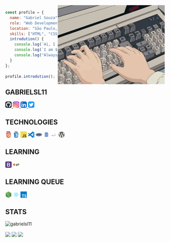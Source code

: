 <img align="right" height="250px" src="https://raw.githubusercontent.com/gabrielsl11/gabrielsl11/main/typing1.gif" />

```javascript
const profile = {
  name: "Gabriel Souza",
  role: "Web Development",
  location: "São Paulo, Brazil ",
  skills: ["HTML", "CSS", "JavaScript", "PHP", "MySQL"],
  introdution() {
    console.log(`Hi, I am ${this.name}!`);
    console.log(`I am ${this.role} based in ${this.location}. 🌎`);
    console.log("Always learning and developing new skills! 🔭");
  }
};

profile.introdution();
```

<!-- - 🔭 I’m currently working at <b>none</b> -->
<!-- - 🔭 How to reach me: [none](about:blank) -->

## GABRIELSL11

<a href="https://github.com/gabrielsl11">
  <code><img height="20" src="https://raw.githubusercontent.com/tandpfun/skill-icons/65dea6c4eaca7da319e552c09f4cf5a9a8dab2c8/icons/Github-Dark.svg"></code>
</a>

<a href="#">
  <code><img height="20" src="https://raw.githubusercontent.com/tandpfun/skill-icons/65dea6c4eaca7da319e552c09f4cf5a9a8dab2c8/icons/Instagram.svg"></code>
</a>

<a href="https://linkedin.com/in/gabrielsl11">
  <code><img height="20" src="https://raw.githubusercontent.com/tandpfun/skill-icons/65dea6c4eaca7da319e552c09f4cf5a9a8dab2c8/icons/LinkedIn.svg"></code>
</a>

<a href="#">
  <code><img height="20" src="https://raw.githubusercontent.com/tandpfun/skill-icons/65dea6c4eaca7da319e552c09f4cf5a9a8dab2c8/icons/Twitter.svg"></code>
</a>

<br>

## TECHNOLOGIES

<code><img height="20" src="https://raw.githubusercontent.com/github/explore/80688e429a7d4ef2fca1e82350fe8e3517d3494d/topics/html/html.png" title="HTML"></code>
<code><img height="20" src="https://raw.githubusercontent.com/github/explore/80688e429a7d4ef2fca1e82350fe8e3517d3494d/topics/css/css.png" title="CSS"></code>
<code><img height="20" src="https://raw.githubusercontent.com/github/explore/80688e429a7d4ef2fca1e82350fe8e3517d3494d/topics/javascript/javascript.png" title="JavaScript"></code>
<code><img height="20" src="https://raw.githubusercontent.com/github/explore/80688e429a7d4ef2fca1e82350fe8e3517d3494d/topics/visual-studio-code/visual-studio-code.png"  title="Visual Studio Code"></code>
<code><img height="20" src="https://raw.githubusercontent.com/github/explore/80688e429a7d4ef2fca1e82350fe8e3517d3494d/topics/php/php.png" title="PHP"></code>
<code><img height="20" src="https://raw.githubusercontent.com/github/explore/80688e429a7d4ef2fca1e82350fe8e3517d3494d/topics/sql/sql.png" title="SQL"></code>
<code><img height="20" src="https://raw.githubusercontent.com/github/explore/80688e429a7d4ef2fca1e82350fe8e3517d3494d/topics/mysql/mysql.png" title="MySQL"></code>
<code><img height="20" src="https://raw.githubusercontent.com/github/explore/80688e429a7d4ef2fca1e82350fe8e3517d3494d/topics/wordpress/wordpress.png" title="WordPress"></code>

<!-- <br> -->

## LEARNING

<code><img height="20" src="https://raw.githubusercontent.com/github/explore/80688e429a7d4ef2fca1e82350fe8e3517d3494d/topics/bootstrap/bootstrap.png" title="Bootstrap"></code>
<code><img height="20" src="https://raw.githubusercontent.com/github/explore/80688e429a7d4ef2fca1e82350fe8e3517d3494d/topics/git/git.png" title="Git"></code>

<!-- <br> -->

## LEARNING QUEUE

<code><img height="20" src="https://raw.githubusercontent.com/github/explore/80688e429a7d4ef2fca1e82350fe8e3517d3494d/topics/nodejs/nodejs.png" title="Node.JS"></code>
<code><img height="20" src="https://raw.githubusercontent.com/github/explore/80688e429a7d4ef2fca1e82350fe8e3517d3494d/topics/react/react.png" title="React"></code>
<code><img height="20" src="https://raw.githubusercontent.com/github/explore/80688e429a7d4ef2fca1e82350fe8e3517d3494d/topics/typescript/typescript.png" title="TypeScript"></code>

<!-- <br> -->

## STATS

<p align="left"> <img src="https://komarev.com/ghpvc/?username=gabrielsl11&label=Views&color=red&style=plastic" alt="gabrielsl11" /> </p>

<span>
  <img align="center" src="https://github-readme-stats.vercel.app/api/top-langs/?username=gabrielsl11&theme=dracula&line_height=40&hide_langs_below=1" />
</span>

<span>
 <img align="center" src="https://github-readme-stats.vercel.app/api?username=gabrielsl11&show_icons=true&theme=dracula&line_height=40"/>
</span>

<span>
  <img align="center" src="https://github-readme-streak-stats.herokuapp.com/?user=gabrielsl11&theme=dracula"/>
</span>

<!-- <a href="https://github.com/gabrielsl11/gabrielsl11">
  <img align="center" src="https://github-readme-stats.vercel.app/api/pin/?username=gabrielsl11&repo=gabrielsl11&theme=dracula" />
</a> -->

<!-- ![pv](https://pageview.vercel.app/?github_user=gabrielsl11) -->
